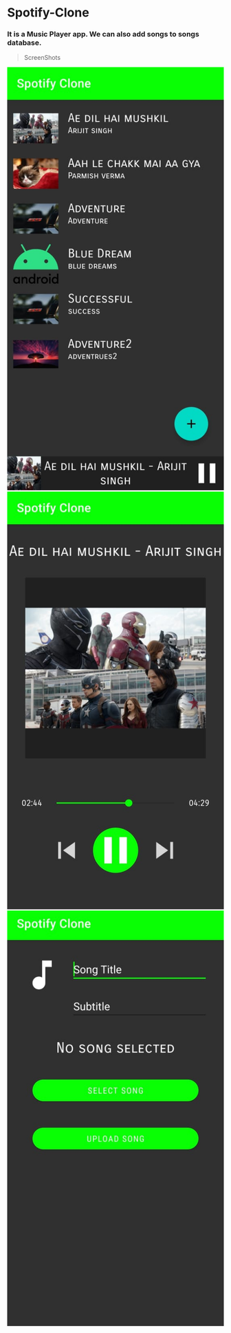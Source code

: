 # Spotify-Clone

### It is a Music Player app. We can also add songs to songs database.

> ScreenShots 

![allsongs](https://github.com/Sk-singla/Spotify-Clone/blob/master/Images/all_songs.jpeg)  ![single song](https://github.com/Sk-singla/Spotify-Clone/blob/master/Images/song_screen.jpeg)  ![upload song](https://github.com/Sk-singla/Spotify-Clone/blob/master/Images/upload_song.jpeg)
